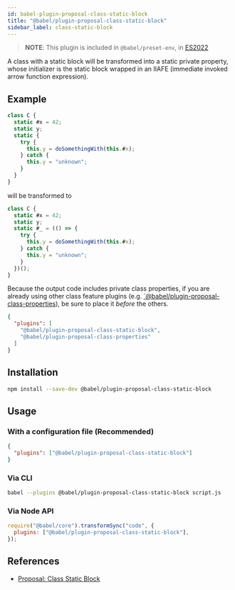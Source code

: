 ```yaml
---
id: babel-plugin-proposal-class-static-block
title: "@babel/plugin-proposal-class-static-block"
sidebar_label: class-static-block
---
```


> **NOTE**: This plugin is included in `@babel/preset-env`, in [ES2022](https://github.com/tc39/proposals/blob/master/finished-proposals.md)

A class with a static block will be transformed into a static private property, whose initializer is the static block wrapped in an IIAFE (immediate invoked arrow function expression).

## Example

```js
class C {
  static #x = 42;
  static y;
  static {
    try {
      this.y = doSomethingWith(this.#x);
    } catch {
      this.y = "unknown";
    }
  }
}
```

will be transformed to

```js
class C {
  static #x = 42;
  static y;
  static #_ = (() => {
    try {
      this.y = doSomethingWith(this.#x);
    } catch {
      this.y = "unknown";
    }
  })();
}
```

Because the output code includes private class properties, if you are already using other class feature plugins (e.g. [`@babel/plugin-proposal-class-properties](plugin-proposal-class-properties.md)), be sure to place it _before_ the others.

```json
{
  "plugins": [
    "@babel/plugin-proposal-class-static-block",
    "@babel/plugin-proposal-class-properties"
  ]
}
```

## Installation

```sh
npm install --save-dev @babel/plugin-proposal-class-static-block
```

## Usage

### With a configuration file (Recommended)

```json
{
  "plugins": ["@babel/plugin-proposal-class-static-block"]
}
```

### Via CLI

```sh
babel --plugins @babel/plugin-proposal-class-static-block script.js
```

### Via Node API

```javascript
require("@babel/core").transformSync("code", {
  plugins: ["@babel/plugin-proposal-class-static-block"],
});
```

## References

- [Proposal: Class Static Block](https://github.com/tc39/proposal-class-static-block)
